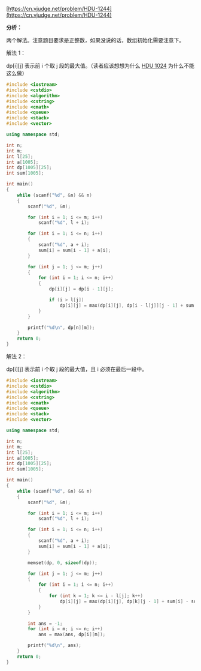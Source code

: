 [https://cn.vjudge.net/problem/HDU-1244](https://cn.vjudge.net/problem/HDU-1244)

**分析：**

两个解法。注意题目要求是正整数，如果没说的话，数组初始化需要注意下。

解法 1：

dp[i][j] 表示前 i 个取 j 段的最大值。（读者应该想想为什么 [HDU 1024](https://github.com/Hapoa/Accepted/blob/master/02%20-%20%E7%AE%80%E5%8D%95dp/024%20-%20HDU%201024.md) 为什么不能这么做）

```c++
#include <iostream>
#include <cstdio>
#include <algorithm>
#include <cstring>
#include <cmath>
#include <queue>
#include <stack>
#include <vector>

using namespace std;

int n;
int m;
int l[25];
int a[1005];
int dp[1005][25];
int sum[1005];

int main()
{
    while (scanf("%d", &n) && n)
    {
        scanf("%d", &m);

        for (int i = 1; i <= m; i++)
            scanf("%d", l + i);

        for (int i = 1; i <= n; i++)
        {
            scanf("%d", a + i);
            sum[i] = sum[i - 1] + a[i];
        }

        for (int j = 1; j <= m; j++)
        {
            for (int i = 1; i <= n; i++)
            {
                dp[i][j] = dp[i - 1][j];

                if (i > l[j])
                    dp[i][j] = max(dp[i][j], dp[i - l[j]][j - 1] + sum[i] - sum[i - l[j]]);
            }
        }

        printf("%d\n", dp[n][m]);
    }
    return 0;
}
```

解法 2：

dp[i][j] 表示前 i 个取 j 段的最大值，且 i 必须在最后一段中。

```c++
#include <iostream>
#include <cstdio>
#include <algorithm>
#include <cstring>
#include <cmath>
#include <queue>
#include <stack>
#include <vector>

using namespace std;

int n;
int m;
int l[25];
int a[1005];
int dp[1005][25];
int sum[1005];

int main()
{
    while (scanf("%d", &n) && n)
    {
        scanf("%d", &m);

        for (int i = 1; i <= m; i++)
            scanf("%d", l + i);

        for (int i = 1; i <= n; i++)
        {
            scanf("%d", a + i);
            sum[i] = sum[i - 1] + a[i];
        }

        memset(dp, 0, sizeof(dp));

        for (int j = 1; j <= m; j++)
        {
            for (int i = 1; i <= n; i++)
            {
                for (int k = 1; k <= i - l[j]; k++)
                    dp[i][j] = max(dp[i][j], dp[k][j - 1] + sum[i] - sum[i - l[j]]);
            }
        }

        int ans = -1;
        for (int i = m; i <= n; i++)
            ans = max(ans, dp[i][m]);

        printf("%d\n", ans);
    }
    return 0;
}
```
